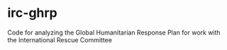 # irc-ghrp
Code for analyzing the Global Humanitarian Response Plan for work with the International Rescue Committee
